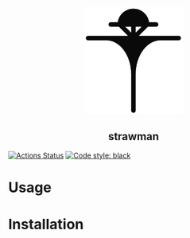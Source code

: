 <p align="center">
<img src="https://github.com/dobraczka/strawman/raw/main/docs/strawman.png" alt="strawman logo", width=200/>
<h2 align="center"> strawman</h2>
</p>


<a href="https://github.com/dobraczka/strawman/actions/workflows/main.yml"><img alt="Actions Status" src="https://github.com/dobraczka/strawman/actions/workflows/main.yml/badge.svg?branch=main"></a>
<a href="https://github.com/psf/black"><img alt="Code style: black" src="https://img.shields.io/badge/code%20style-black-000000.svg"></a>
</p>

Usage
=====

Installation
============
